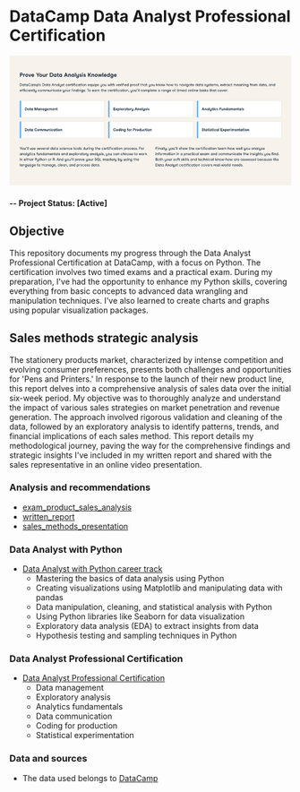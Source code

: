 # DataCamp Data Analyst Professional Certification

![alternative text](img/readme_image.jpg)

#### -- Project Status: [Active]

## Objective
This repository documents my progress through the Data Analyst Professional Certification at DataCamp, with a focus on Python. The certification involves two timed exams and a practical exam. During my preparation, I've had the opportunity to enhance my Python skills, covering everything from basic concepts to advanced data wrangling and manipulation techniques. I've also learned to create charts and graphs using popular visualization packages.

## Sales methods strategic analysis

The stationery products market, characterized by intense competition and evolving consumer preferences, presents both challenges and opportunities for 'Pens and Printers.' In response to the launch of their new product line, this report delves into a comprehensive analysis of sales data over the initial six-week period. My objective was to thoroughly analyze and understand the impact of various sales strategies on market penetration and revenue generation. The approach involved rigorous validation and cleaning of the data, followed by an exploratory analysis to identify patterns, trends, and financial implications of each sales method. This report details my methodological journey, paving the way for the comprehensive findings and strategic insights I've included in my written report and shared with the sales representative in an online video presentation.

### Analysis and recommendations
* [exam_product_sales_analysis](exam_product_sales_analysis.ipynb)
* [written_report](written_report.ipynb)
* [sales_methods_presentation](sales_methods_presentation.pdf)

### Data Analyst with Python
* [Data Analyst with Python career track](https://www.datacamp.com/tracks/data-analyst-with-python)
  * Mastering the basics of data analysis using Python
  * Creating visualizations using Matplotlib and manipulating data with pandas
  * Data manipulation, cleaning, and statistical analysis with Python
  * Using Python libraries like Seaborn for data visualization
  * Exploratory data analysis (EDA) to extract insights from data
  * Hypothesis testing and sampling techniques in Python

### Data Analyst Professional Certification
* [Data Analyst Professional Certification](https://www.datacamp.com/certification/data-analyst)
  * Data management
  * Exploratory analysis
  * Analytics fundamentals
  * Data communication
  * Coding for production
  * Statistical experimentation

### Data and sources
* The data used belongs to [DataCamp](https://www.datacamp.com/)

